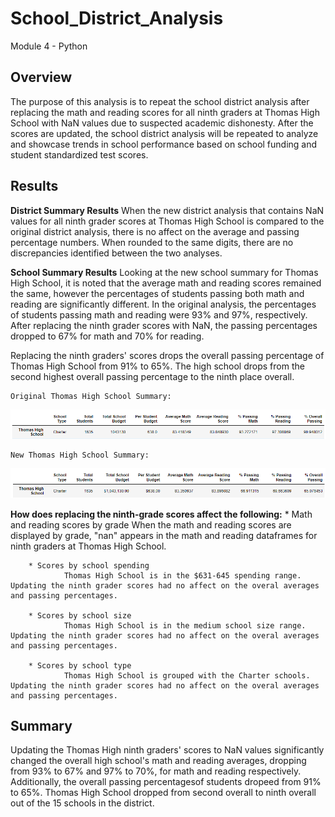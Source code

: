 # School_District_Analysis
Module 4 - Python
## Overview
The purpose of this analysis is to repeat the school district analysis after replacing the math and reading scores for all ninth graders at Thomas High School with NaN values due to suspected academic dishonesty. After the scores are updated, the school district analysis will be repeated to analyze and showcase trends in school performance based on school funding and student standardized test scores. 

## Results

**District Summary Results**
When the new district analysis that contains NaN values for all ninth grader scores at Thomas High School is compared to the original district analysis, there is no affect on the average and passing percentage numbers. When rounded to the same digits, there are no discrepancies identified between the two analyses. 


**School Summary Results**
Looking at the new school summary for Thomas High School, it is noted that the average math and reading scores remained the same, however the percentages of students passing both math and reading are significantly different. In the original analysis, the percentages of students passing math and reading were 93% and 97%, respectively. After replacing the ninth grader scores with NaN, the passing percentages dropped to 67% for math and 70% for reading. 

Replacing the ninth graders' scores drops the overall passing percentage of Thomas High School from 91% to 65%. The high school drops from the second highest overall passing percentage to the ninth place overall.
    
    Original Thomas High School Summary:
![This is an image](https://github.com/lucymccanna/School_District_Analysis/blob/main/Resources/original_school_summary_ThomasHigh.png)
   
    New Thomas High School Summary: 
![This is an image](https://github.com/lucymccanna/School_District_Analysis/blob/main/Resources/new_school_summary_ThomasHigh.png)


   
   **How does replacing the ninth-grade scores affect the following:**
        * Math and reading scores by grade
                When the math and reading scores are displayed by grade, "nan" appears in the math and reading dataframes for ninth graders at Thomas High School.
                
        * Scores by school spending
                Thomas High School is in the $631-645 spending range. Updating the ninth grader scores had no affect on the overal averages and passing percentages.
                
        * Scores by school size
                Thomas High School is in the medium school size range. Updating the ninth grader scores had no affect on the overal averages and passing percentages.
                
        * Scores by school type
                Thomas High School is grouped with the Charter schools. Updating the ninth grader scores had no affect on the overal averages and passing percentages.
                
## Summary

Updating the Thomas High ninth graders' scores to NaN values significantly changed the overall high school's math and reading averages, dropping from 93% to 67% and 97% to 70%, for math and reading respectively. Additionally, the overall passing percentagesof students dropeed from 91% to 65%. Thomas High School dropped from second overall to ninth overall out of the 15 schools in the district. 
